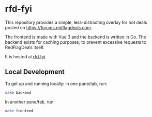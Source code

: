 # rfd-fyi

This repository provides a simple, less-distracting overlay for hot deals posted on https://forums.redflagdeals.com.

The frontend is made with Vue 3 and the backend is written in Go. The backend exists for caching purposes; to prevent excessive requests to RedFlagDeals itself.

It is hosted at [rfd.fyi](https://rfd.fyi).

## Local Development

To get up and running locally: in one pane/tab, run:

```sh
make backend
```

In another pane/tab, run:

```sh
make frontend
```
